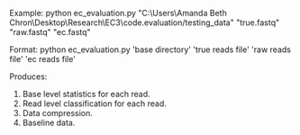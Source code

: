 Example: python ec_evaluation.py "C:\Users\Amanda Beth Chron\Desktop\Research\EC3\code.evaluation/testing_data" "true.fastq" "raw.fastq" "ec.fastq"

Format: python ec_evaluation.py 'base directory' 'true reads file' 'raw reads file' 'ec reads file'

Produces:
  1. Base level statistics for each read.
  2. Read level classification for each read.
  3. Data compression.
  4. Baseline data. 

